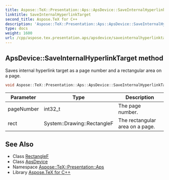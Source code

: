 ```yaml
---
title: Aspose::TeX::Presentation::Aps::ApsDevice::SaveInternalHyperlinkTarget method
linktitle: SaveInternalHyperlinkTarget
second_title: Aspose.TeX for C++
description: 'Aspose::TeX::Presentation::Aps::ApsDevice::SaveInternalHyperlinkTarget method. Saves internal hyperlink target as a page number and a rectangular area on a page in C++.'
type: docs
weight: 1600
url: /cpp/aspose.tex.presentation.aps/apsdevice/saveinternalhyperlinktarget/
---
```

## ApsDevice::SaveInternalHyperlinkTarget method


Saves internal hyperlink target as a page number and a rectangular area on a page.

```cpp
void Aspose::TeX::Presentation::Aps::ApsDevice::SaveInternalHyperlinkTarget(int32_t pageNumber, System::Drawing::RectangleF rect) override
```


| Parameter | Type | Description |
| --- | --- | --- |
| pageNumber | int32_t | The page number. |
| rect | System::Drawing::RectangleF | The rectangular area on a page. |

## See Also

* Class [RectangleF](../../../system.drawing/rectanglef/)
* Class [ApsDevice](../)
* Namespace [Aspose::TeX::Presentation::Aps](../../)
* Library [Aspose.TeX for C++](../../../)
